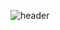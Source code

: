 ![header](https://capsule-render.vercel.app/api?type=waving&color=auto&height=300§ion=header&text=Welcome!&desc=This%20is%20Jiyeon's%20Github%20&fontSize=80&descSize=40&fontColor=ffffff&fontAlignY=40)
